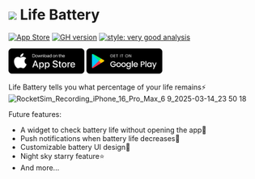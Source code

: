 <h1>
  <img src="https://github.com/user-attachments/assets/545a8aec-7b4a-4d97-8203-b99e4def5228" width="25"/>
  <span>Life Battery</span>
</h1>

[![App Store](https://img.shields.io/itunes/v/6449723058?label=App%20Store)](https://apps.apple.com/us/app/life-battery/id6449723058?platform=iphone)
[![GH version](https://img.shields.io/github/release/renusuda/life_battery.svg?logo=github)](https://github.com/renusuda/life_battery/releases/tag/v2.1.0)
[![style: very good analysis](https://img.shields.io/badge/style-very_good_analysis-B22C89.svg)](https://pub.dev/packages/very_good_analysis)

[<img src="assets/images/app_store_badge.png" height="50">](https://apps.apple.com/us/app/life-battery/id6449723058?platform=iphone) [<img src="assets/images/google_play_badge.png" height="50">](https://play.google.com/store/apps/details?id=com.rururu.lifebt&hl=en)

Life Battery tells you what percentage of your life remains⚡️  
![RocketSim_Recording_iPhone_16_Pro_Max_6 9_2025-03-14_23 50 18](https://github.com/user-attachments/assets/1ae8485e-50eb-4247-bd76-827bfd08d1ac)

Future features:  
- A widget to check battery life without opening the app📲
- Push notifications when battery life decreases🪫
- Customizable battery UI design🎨
- Night sky starry feature⭐️
- And more...

